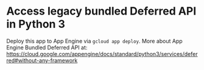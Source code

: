 # Access legacy bundled Deferred API in Python 3

Deploy this app to App Engine via `gcloud app deploy`. More about App Engine
Bundled Deferred API at:
https://cloud.google.com/appengine/docs/standard/python3/services/deferred#without-any-framework
